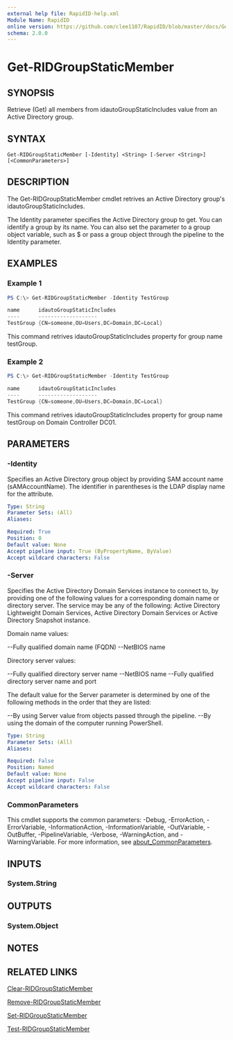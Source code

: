 ```yaml
---
external help file: RapidID-help.xml
Module Name: RapidID
online version: https://github.com/clee1107/RapidID/blob/master/docs/Get-RIDGroupStaticMember.md
schema: 2.0.0
---
```


# Get-RIDGroupStaticMember

## SYNOPSIS
Retrieve (Get) all members from idautoGroupStaticIncludes value from an Active Directory group.

## SYNTAX

```
Get-RIDGroupStaticMember [-Identity] <String> [-Server <String>] [<CommonParameters>]
```

## DESCRIPTION
The Get-RIDGroupStaticMember cmdlet retrives an Active Directory group's idautoGroupStaticIncludes.

The Identity parameter specifies the Active Directory group to get. You can identify a group by its name. You can also set the parameter to a group object variable, such as $<localGroupObject> or pass a group object through the pipeline to the Identity parameter.

## EXAMPLES

### Example 1
```powershell
PS C:\> Get-RIDGroupStaticMember -Identity TestGroup

name      idautoGroupStaticIncludes
----      -------------------
TestGroup {CN=someone,OU=Users,DC=Domain,DC=Local}
```

This command retrives idautoGroupStaticIncludes property for group name testGroup.

### Example 2
```powershell
PS C:\> Get-RIDGroupStaticMember -Identity TestGroup

name      idautoGroupStaticIncludes
----      -------------------
TestGroup {CN=someone,OU=Users,DC=Domain,DC=Local}
```

This command retrives idautoGroupStaticIncludes property for group name testGroup on Domain Controller DC01.

## PARAMETERS

### -Identity
Specifies an Active Directory group object by providing SAM account name (sAMAccountName). The identifier in parentheses is the LDAP display name for the attribute.

```yaml
Type: String
Parameter Sets: (All)
Aliases:

Required: True
Position: 0
Default value: None
Accept pipeline input: True (ByPropertyName, ByValue)
Accept wildcard characters: False
```

### -Server
Specifies the Active Directory Domain Services instance to connect to, by providing one of the following values for a corresponding domain name or directory server. The service may be any of the following: Active Directory Lightweight Domain Services, Active Directory Domain Services or Active Directory Snapshot instance.

Domain name values:

--Fully qualified domain name (FQDN)
--NetBIOS name

Directory server values:

--Fully qualified directory server name
--NetBIOS name
--Fully qualified directory server name and port

The default value for the Server parameter is determined by one of the following methods in the order that they are listed:

--By using Server value from objects passed through the pipeline.
--By using the domain of the computer running PowerShell.

```yaml
Type: String
Parameter Sets: (All)
Aliases:

Required: False
Position: Named
Default value: None
Accept pipeline input: False
Accept wildcard characters: False
```

### CommonParameters
This cmdlet supports the common parameters: -Debug, -ErrorAction, -ErrorVariable, -InformationAction, -InformationVariable, -OutVariable, -OutBuffer, -PipelineVariable, -Verbose, -WarningAction, and -WarningVariable. For more information, see [about_CommonParameters](http://go.microsoft.com/fwlink/?LinkID=113216).

## INPUTS

### System.String

## OUTPUTS

### System.Object
## NOTES

## RELATED LINKS
[Clear-RIDGroupStaticMember](https://github.com/clee1107/RapidID/blob/master/docs/Clear-RIDGroupStaticMember.md)

[Remove-RIDGroupStaticMember](https://github.com/clee1107/RapidID/blob/master/docs/Remove-RIDGroupStaticMember.md)

[Set-RIDGroupStaticMember](https://github.com/clee1107/RapidID/blob/master/docs/Set-RIDGroupStaticMember.md)

[Test-RIDGroupStaticMember](https://github.com/clee1107/RapidID/blob/master/docs/Test-RIDGroupStaticMember.md)